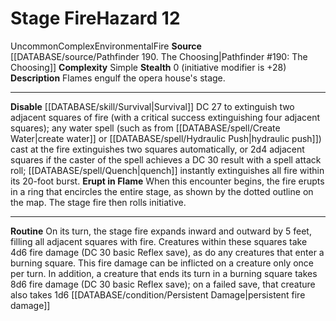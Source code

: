 ﻿---
complexity: Simple
element: Fire
hazard_type: Environmental
id: '389'
level: '12'
name: Stage Fire
rarity: Uncommon
source: '[[DATABASE/source/Pathfinder 190. The Choosing|Pathfinder #190: The Choosing]]'
trait:
- '[[DATABASE/trait/Complex|Complex]]'
- '[[DATABASE/trait/Environmental|Environmental]]'
- '[[DATABASE/trait/Fire|Fire]]'
- '[[DATABASE/trait/Uncommon|Uncommon]]'
type: Hazard

---
# Stage Fire<span class="item-type">Hazard 12</span>

<span class="trait-uncommon item-trait">Uncommon</span><span class="item-trait">Complex</span><span class="item-trait">Environmental</span><span class="item-trait">Fire</span>
**Source** [[DATABASE/source/Pathfinder 190. The Choosing|Pathfinder #190: The Choosing]]
**Complexity** Simple
**Stealth** 0 (initiative modifier is +28)
**Description** Flames engulf the opera house's stage.

---
**Disable** [[DATABASE/skill/Survival|Survival]] DC 27 to extinguish two adjacent squares of fire (with a critical success extinguishing four adjacent squares); any water spell (such as from [[DATABASE/spell/Create Water|create water]] or [[DATABASE/spell/Hydraulic Push|hydraulic push]]) cast at the fire extinguishes two squares automatically, or 2d4 adjacent squares if the caster of the spell achieves a DC 30 result with a spell attack roll; [[DATABASE/spell/Quench|quench]] instantly extinguishes all fire within its 20-foot burst.
**Erupt in Flame** When this encounter begins, the fire erupts in a ring that encircles the entire stage, as shown by the dotted outline on the map. The stage fire then rolls initiative.

---
**Routine** On its turn, the stage fire expands inward and outward by 5 feet, filling all adjacent squares with fire. Creatures within these squares take 4d6 fire damage (DC 30 basic Reflex save), as do any creatures that enter a burning square. This fire damage can be inflicted on a creature only once per turn.
In addition, a creature that ends its turn in a burning square takes 8d6 fire damage (DC 30 basic Reflex save); on a failed save, that creature also takes 1d6 [[DATABASE/condition/Persistent Damage|persistent fire damage]]